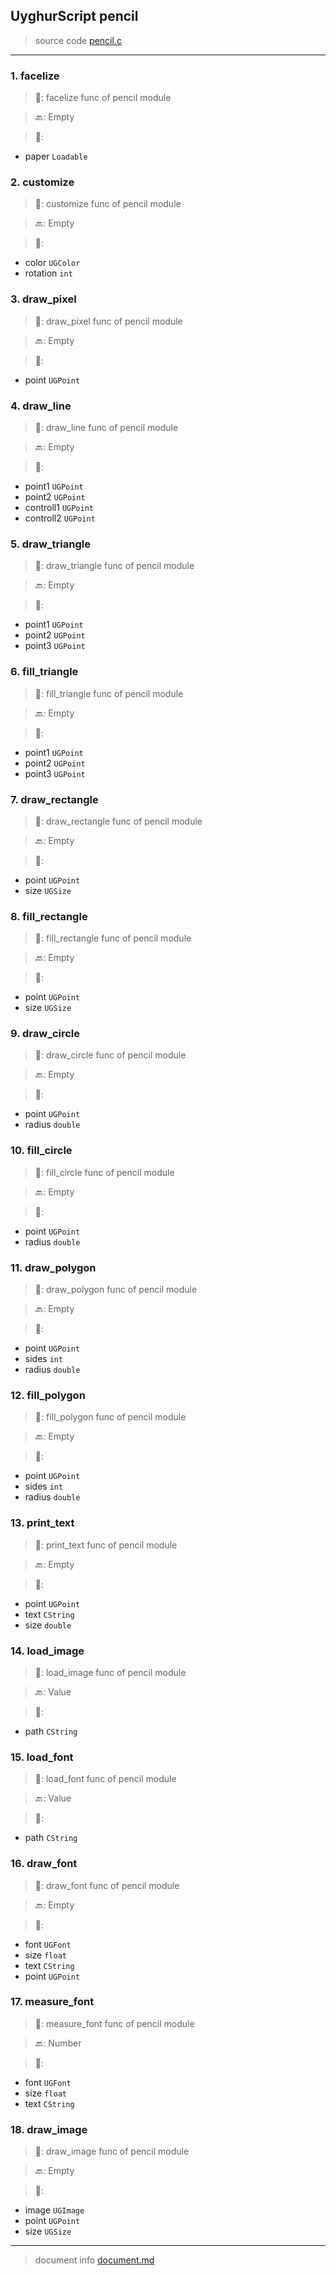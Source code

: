 
## UyghurScript pencil

> source code [pencil.c](../../uyghur/externals/pencil.c)
---

### 1. facelize

> 📝:  facelize func of pencil module

> 🔙: Empty

> 🛒: 
* paper  `Loadable`


### 2. customize

> 📝:  customize func of pencil module

> 🔙: Empty

> 🛒: 
* color  `UGColor`
* rotation  `int`


### 3. draw_pixel

> 📝:  draw_pixel func of pencil module

> 🔙: Empty

> 🛒: 
* point  `UGPoint`


### 4. draw_line

> 📝:  draw_line func of pencil module

> 🔙: Empty

> 🛒: 
* point1  `UGPoint`
* point2  `UGPoint`
* controll1  `UGPoint`
* controll2  `UGPoint`


### 5. draw_triangle

> 📝:  draw_triangle func of pencil module

> 🔙: Empty

> 🛒: 
* point1  `UGPoint`
* point2  `UGPoint`
* point3  `UGPoint`


### 6. fill_triangle

> 📝:  fill_triangle func of pencil module

> 🔙: Empty

> 🛒: 
* point1  `UGPoint`
* point2  `UGPoint`
* point3  `UGPoint`


### 7. draw_rectangle

> 📝:  draw_rectangle func of pencil module

> 🔙: Empty

> 🛒: 
* point  `UGPoint`
* size  `UGSize`


### 8. fill_rectangle

> 📝:  fill_rectangle func of pencil module

> 🔙: Empty

> 🛒: 
* point  `UGPoint`
* size  `UGSize`


### 9. draw_circle

> 📝:  draw_circle func of pencil module

> 🔙: Empty

> 🛒: 
* point  `UGPoint`
* radius  `double`


### 10. fill_circle

> 📝:  fill_circle func of pencil module

> 🔙: Empty

> 🛒: 
* point  `UGPoint`
* radius  `double`


### 11. draw_polygon

> 📝:  draw_polygon func of pencil module

> 🔙: Empty

> 🛒: 
* point  `UGPoint`
* sides  `int`
* radius  `double`


### 12. fill_polygon

> 📝:  fill_polygon func of pencil module

> 🔙: Empty

> 🛒: 
* point  `UGPoint`
* sides  `int`
* radius  `double`


### 13. print_text

> 📝:  print_text func of pencil module

> 🔙: Empty

> 🛒: 
* point  `UGPoint`
* text  `CString`
* size  `double`


### 14. load_image

> 📝:  load_image func of pencil module

> 🔙: Value

> 🛒: 
* path  `CString`


### 15. load_font

> 📝:  load_font func of pencil module

> 🔙: Value

> 🛒: 
* path  `CString`


### 16. draw_font

> 📝:  draw_font func of pencil module

> 🔙: Empty

> 🛒: 
* font  `UGFont`
* size  `float`
* text  `CString`
* point  `UGPoint`


### 17. measure_font

> 📝:  measure_font func of pencil module

> 🔙: Number

> 🛒: 
* font  `UGFont`
* size  `float`
* text  `CString`


### 18. draw_image

> 📝:  draw_image func of pencil module

> 🔙: Empty

> 🛒: 
* image  `UGImage`
* point  `UGPoint`
* size  `UGSize`


---
> document info [document.md](../README.md)
